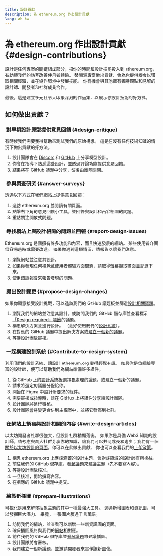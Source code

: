 ```yaml
---
title: 設計貢獻
description: 為 ethereum.org 作出設計貢獻
lang: zh-tw
---
```


# 為 ethereum.org 作出設計貢獻 {#design-contributions}

設計是任何專案的關鍵組成部分，把你的時間和設計技能投入到 ethereum.org，有助替我們的訪客改善使用者體驗。 替開源專案做出貢獻，會為你提供機會以獲取相關經驗，並在協作環境中發展技能。 你有機會與其他擁有獨特觀點和見解的設計師、開發者和社群成員合作。

最後，這是建立多元且令人印象深刻的作品集，以展示你設計技能的好方式。

## 如何做出貢獻？

### <Emoji text=":one:" size={1} /> &nbsp;對早期設計原型提供意見回饋 {#design-critique}

有時候我們需要獲得幫助來測試我們的原始構想。 這是在沒有任何技術知識的情況下做出貢獻的好方法。

1. 設計團隊會在 [Discord](https://discord.com/invite/ethereum-org) 和 [GitHub](https://github.com/ethereum/ethereum-org-website/labels/design%20required%20%F0%9F%8E%A8) 上分享模型設計。
2. 你會在指導下熟悉這些設計，並透過評論功能提供意見回饋。
3. 結果將在 GitHub 議題中分享，然後由團隊關閉。

### <Emoji text=":two:" size={1} /> &nbsp;參與調查研究 {#answer-surveys}

透過以下方式在我們網站上提供意見回饋：

1. 造訪 ethereum.org 並閱讀有關頁面。
2. 點擊右下角的意見回饋小工具，並回答與設計和內容相關的問題。
3. 重點關注開放式問題。

### <Emoji text=":three:" size={1} /> &nbsp;尋找網站上與設計相關的問題並回報 {#report-design-issues}

Ethereum.org 是個擁有許多功能和內容，而且快速發展的網站。 某些使用者介面很容易過時或需要改進。 如果你遇到這類情況，請報告以讓我們注意。

1. 瀏覽網站並注意其設計。
2. 如果你發現任何視覺或使用者體驗方面問題，請取得螢幕擷取畫面並記錄下來。
3. 使用[錯誤報告](https://github.com/ethereum/ethereum-org-website/issues/new/choose)來報告發現的問題。

### <Emoji text=":four:" size={1} /> &nbsp;提出設計變更 {#propose-design-changes}

如果你願意接受設計挑戰，可以造訪我們的 GitHub 議題板並篩選[設計相關議題](https://github.com/ethereum/ethereum-org-website/labels/design%20required%20%F0%9F%8E%A8)。

1. 瀏覽我們的網站並注意其設計，或訪問我們的 GitHub 儲存庫並查看標示 [「Design required」標籤](https://github.com/ethereum/ethereum-org-website/labels/design%20required%20%F0%9F%8E%A8)的議題。
2. 構思解決方案並進行設計。 （最好使用我們的[設計系統](https://www.figma.com/community/file/1134414495420383395)）。
3. 在對應的 GitHub 議題中提出解決方案或[建立一個新的議題](https://github.com/ethereum/ethereum-org-website/issues/new?assignees=&labels=feature+%3Asparkles%3A&template=feature_request.yaml&title=Feature+request)。
4. 等待設計團隊審核。

### <Emoji text=":five:" size={1} /> &nbsp;一起構建設計系統 {#Contribute-to-design-system}

利用我們的設計系統，讓設計 ethereum.org 變得輕鬆有趣。 如果你是位經驗豐富的設計師，便可以幫助我們為網站準備許多組件。

1. 從 GitHub 上的[設計系統板](https://github.com/ethereum/ethereum-org-website/labels/design%20system)選擇要處理的議題，或建立一個新的議題。
2. 請求將選定的議題分配給你。
3. 開始在 Figma 中設計所要求的組件。
4. 需要審核或指導時，請在 GitHub 上將組件分享給設計團隊。
5. 設計團隊將進行審核。
6. 設計團隊會將變更合併到主檔案中，並將它發佈到社群。

### <Emoji text=":six:" size={1} /> &nbsp;在網站上撰寫與設計相關的內容 {#write-design-articles}

以太坊開發者社群很強大，但設計社群稍顯落後。 如果你是具備 Web3 知識的設計師，請考慮與廣大社群分享你的知識，讓我們可以共同成長和進步；我們有一個[關於以太坊設計的頁面](/developers/docs/design-and-ux/)，你可以在此做出貢獻。 你也可以查看我們的[上架政策](/contributing/design/adding-design-resources)。

1. 構思 ethereum.org 上應該涵蓋的設計主題，會對該領域的設計師有所裨益。
2. 前往我們的 GitHub 儲存庫，[發起議題](https://github.com/ethereum/ethereum-org-website/issues/new)來建議主題（先不要寫內容）。
3. 等待設計團隊核准。
4. 一旦核准，開始撰寫內容。
5. 在相應的 GitHub 議題中提交。

### <Emoji text=":seven:" size={1} /> &nbsp;繪製新插圖 {#prepare-illustrations}

可視化是用來解釋抽象主題的其中一種最強大工具。 透過新增圖表和資訊圖，可以發掘巨大潛力。 畢竟，一張圖片勝過千言萬語。

1. 訪問我們的網站，並查看可以新增一些新資訊圖的頁面。
2. 確保插圖風格與我們的[網站](/assets/)相對應。
3. 前往我們的 GitHub 儲存庫並[發起議題](https://github.com/ethereum/ethereum-org-website/issues/new)來建議插圖。
4. 設計團隊將會審核。
5. 我們建立一個新議題，並邀請開發者來實作該新圖像。
